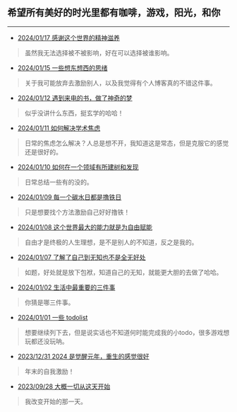 ## 希望所有美好的时光里都有咖啡，游戏，阳光，和你

---
- [2024/01/17 感谢这个世界的精神滋养](_posts/2024-01-17-感谢这个世界的精神滋养.md)
> 虽然我无法选择被不被影响，好在可以选择被谁影响。

- [2024/01/15 一些想东想西的思绪](_posts/2024-01-15-一些想东想西的思绪.md)
> 关于我可能放弃去激励别人，以及我觉得有个人博客真的不错这件事。

- [2024/01/12 遇到来电的书，做了神奇的梦](_posts/2024-01-12-遇到来电的书，做了神奇的梦.md)
> 似乎没讲什么东西，挺玄学的哈哈！

- [2024/01/11 如何解决学术焦虑](_posts/2024-01-11-如何解决学术焦虑.md)
> 日常的焦虑怎么解决？人总是想不开，我知道这是常态，但是克服它的感觉还是很好的。

- [2024/01/10 如何在一个领域有所建树和发现](_posts/2024-01-10-如何在一个领域有所建树和新的发现.md)
> 日常总结一些有的没的。

- [2024/01/09 每一个碳水日都是撸铁日](_posts/2024-01-09-每一个碳水日都是撸铁日.md)
> 只是想要找个方法激励自己好好撸铁！

- [2024/01/08 这个世界最大的能力就是为自由赋能](_posts/2024-01-08-为自由赋能.md)
> 自由才是终极的人生理想，是不是别人的不知道，反之是我的。

- [2024/01/07 了解了自己到无知也不是全无好处](_posts/2024-01-07-了解了自己的无知也不是全无好处.md)
> 如题，好处就是放下包袱，知道自己的无知，就能更大胆的去做了哈哈。

- [2024/01/02 生活中最重要的三件事](_posts/2024-01-02-生活中最重要的三件事.md)
> 你猜是哪三件事。

- [2024/01/01 一些 todolist](_posts/2024-01-01-一些todoList.md)
> 想要继续列下去，但是说实话也不知道何时能完成我的小todo，很多游戏想玩都还没玩呐。

- [2023/12/31 2024 是觉醒元年，重生的感觉很好](_posts/2023-12-31-2024觉醒元年.md)
> 年末的自我激励！

- [2023/09/28 大概一切从这天开始](_posts/2023-09-28-大概一切从这天开始.md)
> 我改变开始的那一天。

